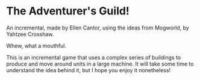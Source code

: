 # The Adventurer's Guild!
An incremental, made by Ellen Cantor, using the ideas from Mogworld, by Yahtzee Crosshaw.

Whew, what a mouthful.

This is an incremental game that uses a complex series of buildings to produce and move around units in a large machine. It will take some time to understand the idea behind it, but I hope you enjoy it nonetheless!
